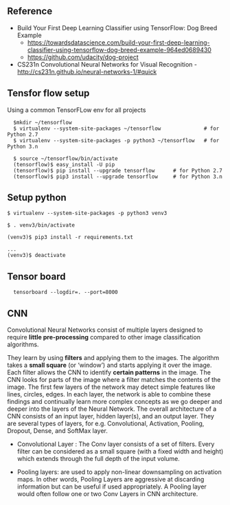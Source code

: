## Reference
- Build Your First Deep Learning Classifier using TensorFlow: Dog Breed Example
    - https://towardsdatascience.com/build-your-first-deep-learning-classifier-using-tensorflow-dog-breed-example-964ed0689430
    - https://github.com/udacity/dog-project
- CS231n Convolutional Neural Networks for Visual Recognition
    -http://cs231n.github.io/neural-networks-1/#quick

## Tensfor flow setup
  Using a common TensorFLow env for all projects
```  
  $mkdir ~/tensorflow
  $ virtualenv --system-site-packages ~/tensorflow              # for Python 2.7
  $ virtualenv --system-site-packages -p python3 ~/tensorflow   # for Python 3.n

  $ source ~/tensorflow/bin/activate
  (tensorflow)$ easy_install -U pip
  (tensorflow)$ pip install --upgrade tensorflow      # for Python 2.7
  (tensorflow)$ pip3 install --upgrade tensorflow     # for Python 3.n
```

## Setup python
```
$ virtualenv --system-site-packages -p python3 venv3

$ . venv3/bin/activate

(venv3)$ pip3 install -r requirements.txt

...
(venv3)$ deactivate
```

## Tensor board
```
  tensorboard --logdir=. --port=8000
```

## CNN
Convolutional Neural Networks consist of multiple layers designed to require **little pre-processing** compared to other image classification algorithms.

They learn by using **filters** and applying them to the images. The algorithm takes a **small square** (or ‘window’) and starts applying it over the image. 
Each filter allows the CNN to identify **certain patterns** in the image. The CNN looks for parts of the image where a filter matches the contents of the image.
The first few layers of the network may detect simple features like lines, circles, edges. In each layer, the network is able to combine these findings and continually learn more complex concepts as we go deeper and deeper into the layers of the Neural Network.
The overall architecture of a CNN consists of an input layer, hidden layer(s), and an output layer. They are several types of layers, for e.g. Convolutional, Activation, Pooling, Dropout, Dense, and SoftMax layer.

- Convolutional Layer : The Conv layer consists of a set of filters. Every filter can be considered as a small square (with a fixed width and height) which extends through the full depth of the input volume.


 - Pooling layers: are used to apply non-linear downsampling on activation maps. In other words, Pooling Layers are aggressive at discarding information but can be useful if used appropriately. A Pooling layer would often follow one or two Conv Layers in CNN architecture.